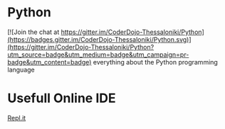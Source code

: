 # Python

[![Join the chat at https://gitter.im/CoderDojo-Thessaloniki/Python](https://badges.gitter.im/CoderDojo-Thessaloniki/Python.svg)](https://gitter.im/CoderDojo-Thessaloniki/Python?utm_source=badge&utm_medium=badge&utm_campaign=pr-badge&utm_content=badge)
everything about the Python programming language

# Usefull Online IDE
[Repl.it](http://repl.it/ "Repl.it")
